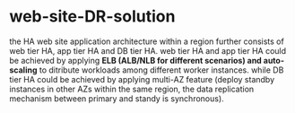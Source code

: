 # web-site-DR-solution
the HA web site application architecture within a region further consists of web tier HA, app tier HA and DB tier HA. web tier HA and app tier HA could be achieved by applying **ELB (ALB/NLB for different scenarios) and auto-scaling** to ditribute workloads among different worker instances. while DB tier HA could be achieved by applying multi-AZ feature (deploy standby instances in other AZs within the same region, the data replication mechanism between primary and standy is synchronous).
